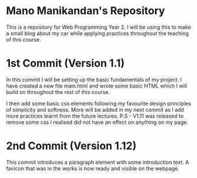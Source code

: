 # Mano Manikandan's Repository

This is a repository for Web Programming Year 2. I will be using this to make a small blog about my car while applying practices throughout the teaching of this course.

# 1st Commit (Version 1.1)

In this commit I will be setting up the basic fundamentals of my project. I have created a new file main.html and wrote some basic HTML which I will build on throughout the rest of this course.

I then add some basic css elements following my favourite design principles of simplicity and softness. More will be added in my next commit as I add more practices learnt from the future lectures.
P.S - V1.11 was released to remove some css I realised did not have an effect on anything on my page.

# 2nd Commit (Version 1.12)

This commit introduces a paragraph element with some introduction text. A favicon that was in the works is now ready and visible on the webpage.




